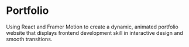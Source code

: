 # Portfolio 
 Using React and Framer Motion to create a dynamic, animated portfolio website that displays frontend development skill in interactive design and smooth transitions.


